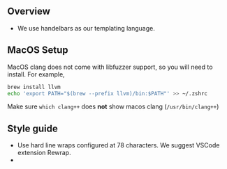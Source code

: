 ## Overview

- We use handelbars as our templating language.

## MacOS Setup

MacOS clang does not come with libfuzzer support, so you will need to install.
For example,

```bash
brew install llvm
echo 'export PATH="$(brew --prefix llvm)/bin:$PATH"' >> ~/.zshrc
```

Make sure `which clang++` does **not** show macos clang (`/usr/bin/clang++`)

## Style guide

- Use hard line wraps configured at 78 characters. We suggest VSCode extension
  Rewrap.
-
